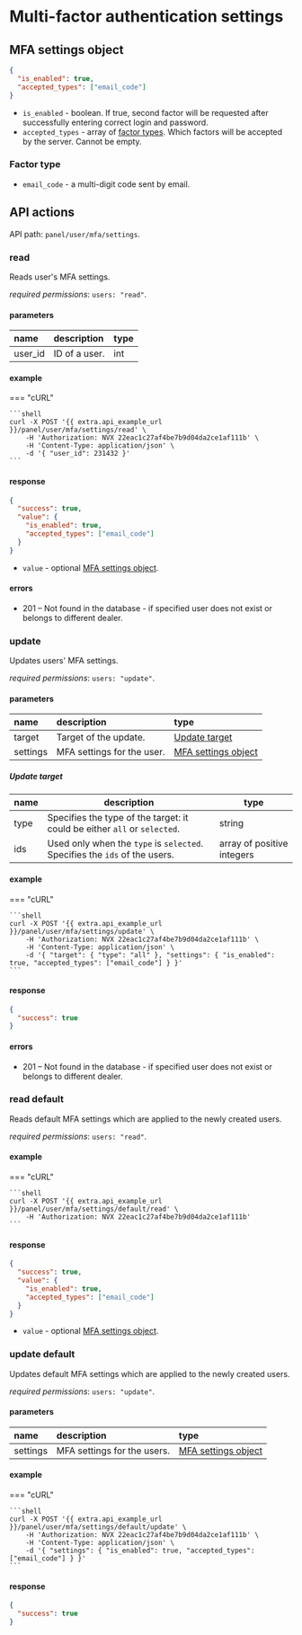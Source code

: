 # Multi-factor authentication settings

## MFA settings object

```json
{
  "is_enabled": true,
  "accepted_types": ["email_code"]
}
```

* `is_enabled` - boolean. If true, second factor will be requested after successfully entering correct login and password.
* `accepted_types` - array of [factor types](#factor-type). Which factors will be accepted by the server. Cannot be empty.

### Factor type

* `email_code` - a multi-digit code sent by email.

## API actions

API path: `panel/user/mfa/settings`.

### read

Reads user's MFA settings.

*required permissions*: `users: "read"`.

#### parameters

| name    | description   | type |
|:--------|:--------------|:-----|
| user_id | ID of a user. | int  |

#### example

=== "cURL"

    ```shell
    curl -X POST '{{ extra.api_example_url }}/panel/user/mfa/settings/read' \
        -H 'Authorization: NVX 22eac1c27af4be7b9d04da2ce1af111b' \
        -H 'Content-Type: application/json' \
        -d '{ "user_id": 231432 }'
    ```

#### response

```json
{
  "success": true,
  "value": {
    "is_enabled": true,
    "accepted_types": ["email_code"]
  }
}
```

* `value` - optional [MFA settings object](#mfa-settings-object).

#### errors

* 201 – Not found in the database - if specified user does not exist or belongs to different dealer.

### update

Updates users' MFA settings.

*required permissions*: `users: "update"`.

#### parameters

| name     | description                | type                                        |
|:---------|:---------------------------|:--------------------------------------------|
| target   | Target of the update.      | [Update target](#update-target)             |
| settings | MFA settings for the user. | [MFA settings object](#mfa-settings-object) |

##### Update target

| name | description                                                                | type                       |
|------|----------------------------------------------------------------------------|----------------------------|
| type | Specifies the type of the target: it could be either `all` or `selected`.  | string                     |
| ids  | Used only when the `type` is `selected`. Specifies the `ids` of the users. | array of positive integers |

#### example

=== "cURL"

    ```shell
    curl -X POST '{{ extra.api_example_url }}/panel/user/mfa/settings/update' \
        -H 'Authorization: NVX 22eac1c27af4be7b9d04da2ce1af111b' \
        -H 'Content-Type: application/json' \
        -d '{ "target": { "type": "all" }, "settings": { "is_enabled": true, "accepted_types": ["email_code"] } }'
    ```

#### response

```json
{
  "success": true
}
```

#### errors

* 201 – Not found in the database - if specified user does not exist or belongs to different dealer.

### read default

Reads default MFA settings which are applied to the newly created users.

*required permissions*: `users: "read"`.

#### example

=== "cURL"

    ```shell
    curl -X POST '{{ extra.api_example_url }}/panel/user/mfa/settings/default/read' \
        -H 'Authorization: NVX 22eac1c27af4be7b9d04da2ce1af111b'
    ```

#### response

```json
{
  "success": true,
  "value": {
    "is_enabled": true,
    "accepted_types": ["email_code"]
  }
}
```

* `value` - optional [MFA settings object](#mfa-settings-object).

### update default

Updates default MFA settings which are applied to the newly created users.

*required permissions*: `users: "update"`.

#### parameters

| name     | description                 | type                                        |
|:---------|:----------------------------|:--------------------------------------------|
| settings | MFA settings for the users. | [MFA settings object](#mfa-settings-object) |

#### example

=== "cURL"

    ```shell
    curl -X POST '{{ extra.api_example_url }}/panel/user/mfa/settings/default/update' \
        -H 'Authorization: NVX 22eac1c27af4be7b9d04da2ce1af111b' \
        -H 'Content-Type: application/json' \
        -d '{ "settings": { "is_enabled": true, "accepted_types": ["email_code"] } }'
    ```

#### response

```json
{
  "success": true
}
```
